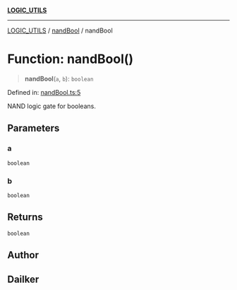 [**LOGIC_UTILS**](../../README.md)

***

[LOGIC_UTILS](../../README.md) / [nandBool](../README.md) / nandBool

# Function: nandBool()

> **nandBool**(`a`, `b`): `boolean`

Defined in: [nandBool.ts:5](https://github.com/dailker/everyutil/blob/c1119b9befc384594ad07b4277ef37c36f79d0c2/src/logic/nandBool.ts#L5)

NAND logic gate for booleans.

## Parameters

### a

`boolean`

### b

`boolean`

## Returns

`boolean`

## Author

## Dailker
